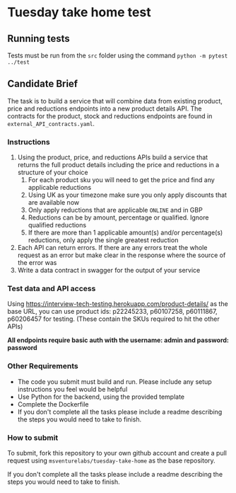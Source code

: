 # Tuesday take home test

## Running tests
Tests must be run from the `src` folder using the command `python -m pytest ../test`

## Candidate Brief

The task is to build a service that will combine data from existing product, price and reductions endpoints into a new product details API. The contracts for the product, stock and reductions endpoints are found in `external_API_contracts.yaml`.


### Instructions

1. Using the product, price, and reductions APIs build a service that returns the full product details including the price and reductions in a structure of your choice
    1. For each product sku you will need to get the price and find any applicable reductions
    2. Using UK as your timezone make sure you only apply discounts that are available now
    3. Only apply reductions that are applicable `ONLINE` and in GBP
    4. Reductions can be by amount, percentage or qualified. Ignore qualified reductions
    5. If there are more than 1 applicable amount(s) and/or percentage(s) reductions, only apply the single greatest reduction
2. Each API can return errors. If there are any errors treat the whole request as an error but make clear in the response where the source of the error was
3. Write a data contract in swagger for the output of your service
### Test data and API access

Using https://interview-tech-testing.herokuapp.com/product-details/ as the base URL, you can use product ids: p22245233, p60107258, p60111867, p60206457 for testing. (These contain the SKUs required to hit the other APIs)

**All endpoints require basic auth with the username: admin and password: password**

### Other Requirements
- The code you submit must build and run. Please include any setup instructions you feel would be helpful
- Use Python for the backend, using the provided template
- Complete the Dockerfile
- If you don't complete all the tasks please include a readme describing the steps you would need to take to finish.

### How to submit
To submit, fork this repository to your own github account and create a pull request using `msventurelabs/tuesday-take-home` as the base repository.

If you don't complete all the tasks please include a readme describing the steps you would need to take to finish.